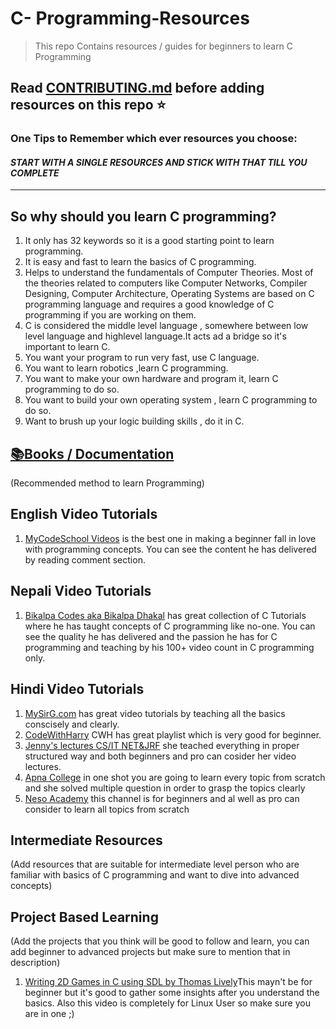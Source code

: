 # C- Programming-Resources

> This repo Contains resources / guides for beginners to learn C Programming

Read [CONTRIBUTING.md](/CONTRIBUTING.md) before adding resources on this repo :star:
---
### One Tips to Remember which ever resources you choose:

 #### ***START WITH A SINGLE RESOURCES AND STICK WITH THAT TILL YOU COMPLETE***
---

## So why should you learn C programming?

1. It only has 32 keywords so it is a good starting point to learn programming.
1. It is easy and fast to learn the basics of C programming.
1. Helps to understand the fundamentals of Computer Theories. Most of the theories related to computers like Computer Networks, Compiler Designing, Computer Architecture, Operating Systems are based on C programming language and requires a good knowledge of C programming if you are working on them.
1. C is considered the middle level language , somewhere between low level language and highlevel language.It acts ad a bridge so it's important to learn C.
1. You want your program to run very fast, use C language.
1. You want to learn robotics ,learn C programming.
1. You want to make your own hardware and program it, learn C programming to do so.
1. You want to build your own operating system , learn C programming to do so.
1. Want to brush up your logic building skills , do it in C.


## [:books:Books / Documentation](/Books/)
(Recommended method to learn Programming)


## English Video Tutorials
1. [MyCodeSchool Videos](https://youtube.com/playlist?list=PL2_aWCzGMAwLSqGsERZGXGkA5AfMhcknE) is the best one in making a beginner fall in love with programming concepts. You can see the content he has delivered by reading comment section.

## Nepali Video Tutorials
1. [Bikalpa Codes aka Bikalpa Dhakal](https://www.youtube.com/playlist?list=PLk98IQqBPuzL7BjQiRucdO3mdd6iJ51zM) has great collection of C Tutorials where he has taught concepts of C programming like no-one. You can see the quality he has delivered and the passion he has for C programming and teaching by his 100+ video count in C programming only.

## Hindi Video Tutorials
1. [MySirG.com](https://youtube.com/playlist?list=PL7ersPsTyYt2Q-SqZxTA1D-melSfqBRMW) has great video tutorials by teaching all the basics conscisely and clearly.
2. [CodeWithHarry](https://www.youtube.com/watch?v=7Dh73z3icd8&list=PLu0W_9lII9aiXlHcLx-mDH1Qul38wD3aR) CWH has great playlist which is very good for beginner.
3. [Jenny's lectures CS/IT NET&JRF](https://www.youtube.com/watch?v=EjavYOFoJJ0&list=PLdo5W4Nhv31a8UcMN9-35ghv8qyFWD9_S) she teached everything in proper structured way and both beginners and pro can cosider her video lectures.
4. [Apna College](https://www.youtube.com/watch?v=irqbmMNs2Bo&t=15631s) in one shot you are going to learn every topic from scratch and she solved multiple question in order to grasp the topics clearly 
5. [Neso Academy](https://www.youtube.com/watch?v=rLf3jnHxSmU&list=PLBlnK6fEyqRggZZgYpPMUxdY1CYkZtARR) this channel is for beginners and al well as pro can consider to learn all topics from scratch

## Intermediate Resources 
(Add resources that are suitable for intermediate level person who are familiar with basics of C programming and want to dive into advanced concepts)

## Project Based Learning
(Add the projects that you think will be good to follow and learn, you can add beginner to advanced projects but make sure to mention that in description)
1. [Writing 2D Games in C using SDL by Thomas Lively](https://www.youtube.com/watch?v=yFLa3ln16w0&t=2s)This mayn't be for beginner but it's good to gather some insights after you understand the basics. Also this video is completely for Linux User so make sure you are in one ;)
